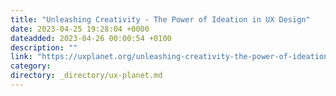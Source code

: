 ```yaml
---
title: "Unleashing Creativity - The Power of Ideation in UX Design"
date: 2023-04-25 19:28:04 +0000
dateadded: 2023-04-26 00:00:54 +0100
description: ""
link: "https://uxplanet.org/unleashing-creativity-the-power-of-ideation-in-ux-design-f76e776dcc28?source=rss----819cc2aaeee0---4"
category:
directory: _directory/ux-planet.md
---
```

